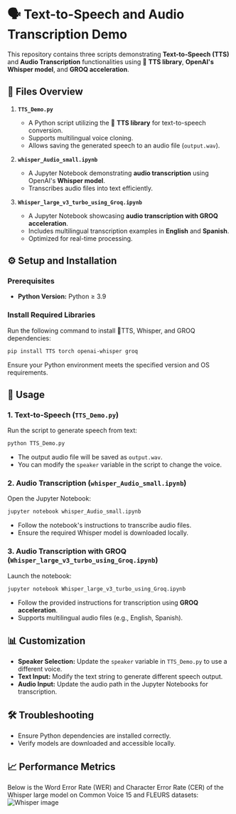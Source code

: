 # 🗣️ **Text-to-Speech and Audio Transcription Demo**  

This repository contains three scripts demonstrating **Text-to-Speech (TTS)** and **Audio Transcription** functionalities using 🐸 **TTS library**, **OpenAI's Whisper model**, and **GROQ acceleration**.  

## 📂 **Files Overview**  

1. **`TTS_Demo.py`**  
   - A Python script utilizing the 🐸 **TTS library** for text-to-speech conversion.  
   - Supports multilingual voice cloning.  
   - Allows saving the generated speech to an audio file (`output.wav`).  

2. **`whisper_Audio_small.ipynb`**  
   - A Jupyter Notebook demonstrating **audio transcription** using OpenAI's **Whisper model**.  
   - Transcribes audio files into text efficiently.  

3. **`Whisper_large_v3_turbo_using_Groq.ipynb`**  
   - A Jupyter Notebook showcasing **audio transcription with GROQ acceleration**.  
   - Includes multilingual transcription examples in **English** and **Spanish**.  
   - Optimized for real-time processing.  

## ⚙️ **Setup and Installation**  

### Prerequisites  
- **Python Version:** Python ≥ 3.9  

### Install Required Libraries  
Run the following command to install 🐸TTS, Whisper, and GROQ dependencies:  

```bash
pip install TTS torch openai-whisper groq
```  

Ensure your Python environment meets the specified version and OS requirements.  

## 🚀 **Usage**  

### **1. Text-to-Speech (`TTS_Demo.py`)**  
Run the script to generate speech from text:  

```bash
python TTS_Demo.py
```  

- The output audio file will be saved as `output.wav`.  
- You can modify the `speaker` variable in the script to change the voice.  

### **2. Audio Transcription (`whisper_Audio_small.ipynb`)**  
Open the Jupyter Notebook:  

```bash
jupyter notebook whisper_Audio_small.ipynb
```  

- Follow the notebook's instructions to transcribe audio files.  
- Ensure the required Whisper model is downloaded locally.  

### **3. Audio Transcription with GROQ (`Whisper_large_v3_turbo_using_Groq.ipynb`)**  
Launch the notebook:  

```bash
jupyter notebook Whisper_large_v3_turbo_using_Groq.ipynb
```  

- Follow the provided instructions for transcription using **GROQ acceleration**.  
- Supports multilingual audio files (e.g., English, Spanish).  

## 📊 **Customization**  

- **Speaker Selection:** Update the `speaker` variable in `TTS_Demo.py` to use a different voice.  
- **Text Input:** Modify the text string to generate different speech output.  
- **Audio Input:** Update the audio path in the Jupyter Notebooks for transcription.  

## 🛠️ **Troubleshooting**  

- Ensure Python dependencies are installed correctly.  
- Verify models are downloaded and accessible locally.
## 📈 **Performance Metrics**

Below is the Word Error Rate (WER) and Character Error Rate (CER) of the Whisper large model on Common Voice 15 and FLEURS datasets:
![Whisper image](https://github.com/JamshedButt123/STT_And_TTS/blob/main/n-openai-whisper-new-model-large.png)  
